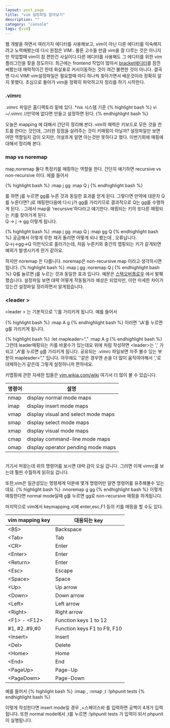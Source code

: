 ```yaml
---
layout: post_page
title: "vim 설정파일 알아보기"
description: ""
category: "console"
tags: [vim]
---
```

웹 개발을 하면서 여러가지 에디터를 사용해보고, vim이 아닌 다른 에디터를 익숙해지려고 노력해봤는데 다시 원점은 VIM . 물론 고수들 만큼 vim을 잘 다루는 것은 아니지만 작업할때 vim이 참 편한건 사실이다.다른 에디터를 사용해도 그 에디터를 위한 vim플러그인을 찾을 정도이다. 최근에는 frontend 작업이 많아서 [bracket에디터](http://brackets.io/)를 잠깐 써봤는데 매력적이긴 한데 화살표로 커서이동하는 것이 여간 불편한 것이 아니다. 결국엔 다시 VIM! 
vim설정파일은 필요할때 마다 하나씩 찾아가면서 배운것이라 정확히 알지 못했다. 초심으로 돌아가 vim을 정확히 파악하고자 정리를 하기 시작한다. 

### .vimrc 

.vimrc 파일은 홈디렉토리 밑에 있다. \*nix 시스템 기준
{% highlight bash %}
vi ~/.vimrc //만약에 없다면 만들고 설정하면 된다.
{% endhighlight bash %}

오늘은 mapping 에 대해서 간단히 정리해 본다. 
vim의 매력은 키보드로 모든 것을 컨트롤 한다는 것인데, 그러한 장점을 살려주는 것이 키매핑이 아닐까? 설정파일만 보면 어떤 역할일지 감이 오지만, 어설프게 알면 아는것만 못하다고 했다. 이번기회에 매핑에 대해서 정리해 본다.

###  map vs noremap
map,noremap 둘다 특정키를 매핑하는 역할을 한다. 간단히 얘기하면 recursive vs non-recursive 이다. 
에를 들어서

{% highlight bash %}
:map j gg
:map Q j
{% endhighlight bash %}

를 하면 j를 누르면 gg를 누른 것과 동일한 효과를 얻게 된다. 그렇다면 만약에 대문자 Q를 누른다면? j로 매핑한다음에 다시 j가 gg를 가리키므로 결과적으로 Q는 gg를 수행하게 된다. . 그래서 map을 'recursive'하다라고 얘기한다. 매핑되는 키의 또다른 매핑되는 키를 찾아가게 된다.<br/> 
Q -> j -> gg 이렇게 됩니다.

{% highlight bash %}
:map j gg
:map Q j
:map gg Q
{% endhighlight bash %}
궁금해서 이렇게 무한 재귀 돌리면 어떻게 되나 봤는데 , 오류납니다. <br/>
Q->j->gg->Q 이런식으로 흘러가는데, 처음 누른키와 중간의 맵핑되는 키가 같게되면 예외가 발생시키게 한거 같아요.


하지만 noremap 은 다릅니다. 
noremap은 non-recursive map 이라고 생각하시면 됩니다. 
{% highlight bash %}
:map j gg
:noremap Q j
{% endhighlight bash %}
Q를 눌르면 j를 누르는 것과 동일한 효과 입니다. 
예문은 [스택오버플로우](http://stackoverflow.com/questions/3776117/vim-what-is-the-difference-between-the-remap-noremap-nnoremap-and-vnoremap-ma) 에서 발췌 했습니다.
설정파일 보면 대략 어떻게 작동될거라 예상은 되었지만, 이런 미세한 차이가 있는건 설정파일 정리하면서 알게됬습니다.  

### &lt;leader &gt;
&lt;leader &gt; 는 기본적으로 '\\'를 가리키게 됩니다. 예를 들어서 

{% highlight bash %}
:map <leader>A g
{% endhighlight bash %}
이러면 '\\A'를 누르면 g를 가리키게 됩니다.

{% highlight bash %}
:let mapleader="," 
:map <leader>A g
{% endhighlight bash %} 
그런데 leader매핑되는 키를 바꿀수가 있는데요 위에 처럼 작성하면 &lt;leader&gt;는 ',' 가 되고 ',A'를 누르면 g를 가리키게 됩니다.
공유되는 .vimrc 파일보면 자주 볼수 있는 부분이 mapleader="," 입니다. 아무래도 '\'같은 경우엔 손을 더 많이 움직여야해서 ','로 대체하는거 같은데 그렇게 설정하니까 편하네요. 

키맵핑에 관한 자세한 팁들은 
[vim.wikia.com/wiki](http://vim.wikia.com/wiki/Mapping_keys_in_Vim_-_Tutorial_%28Part_1%29) 여기서 더 많이 볼 수 있습니다. 

|명령어            | 설명|
|------------------|-------------|
|nmap              | display normal mode maps  |
|imap              | display insert mode maps  |
|vmap              | display visual and select mode maps  |
|smap              | display select mode maps  |
|xmap              | display visual mode maps  |
|cmap              | display command-line mode maps |
|omap              | display operator pending mode maps |

<br/>
거기서 퍼왔는데 위의 명령어를 보시면 대략 감이 오실 겁니다. 그러면 이제 vimrc를 보는데 훨씬 수월하게 읽히실 겁니다. <br/>

또한,vim은 일관성있는 명령체계 덕분에 몇개 명령어만 알면 명령어를 유추해볼수 있는데요. 
{% highlight bash %}
:nnoremap g gg
{% endhighlight bash %}
이렇게 매핑한다면 normal mode일때 g를 누르면 gg로 non-recursive 매핑을 하게됩니다. 

마지막으로 vim에서 keymapping 시에 enter,esc,F1 등의 키를 매핑을 할 수도 있다. 

| vim mapping key             | 대응되는 key
|-----------------------------|---------------|
|&lt;BS&gt;                   |Backspace      |
|&lt;Tab&gt;                  |Tab            |
|&lt;CR&gt;                   |Enter          |
|&lt;Enter&gt;                |Enter          |
|&lt;Return&gt;               |Enter          |
|&lt;Esc&gt;                  |Escape         |
|&lt;Space&gt;                |Space          |
|&lt;Up&gt;                   |Up arrow       |
|&lt;Down&gt;                 |Down arrow     |
|&lt;Left&gt;                 |Left arrow     |
|&lt;Right&gt;                |Right arrow    |
|&lt;F1&gt; - &lt;F12&gt;     |Function keys 1 to 12       |
|#1, #2..#9,#0                |Function keys F1 to F9, F10 |
|&lt;Insert&gt;               |Insert                      |
|&lt;Del&gt;                  |Delete                      |
|&lt;Home&gt;                 |Home                        |
|&lt;End&gt;                  |End                         |
|&lt;PageUp&gt;               |Page-Up                     |
|&lt;PageDown&gt;             |Page-Down                   |

예를 들어서 
{% highlight bash %}
:imap ,<Space> <Space><Space><Space><Space>
:nmap ,t :!phpunit tests
{% endhighlight bash %}

이렇게 작성한다면 insert mode일 경우 ,+스페이스바 를 입력하면 공백이 4개가 입력됩니다.
또한 normal mode에서 ,t를 누르면 :!phpunit tests 가 입력이 되서 phpunit이 실행됩니다. 

